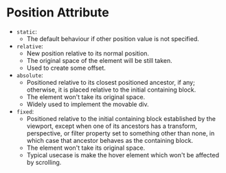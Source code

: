 # Position Attribute

* `static`:
  * The default behaviour if other position value is not specified.
* `relative`:
  * New position relative to its normal position.
  * The original space of the element will be still taken.
  * Used to create some offset.
* `absolute`:
  * Positioned relative to its closest positioned ancestor, if any; otherwise, it is placed relative to the initial containing block.
  * The element won't take its original space.
  * Widely used to implement the movable div.
* `fixed`:
  * Positioned relative to the initial containing block established by the viewport, except when one of its ancestors has a transform, perspective, or filter property set to something other than none, in which case that ancestor behaves as the containing block.
  * The element won't take its original space.
  * Typical usecase is make the hover element which won't be affected by scrolling.
